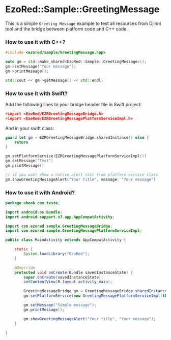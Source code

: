 # EzoRed::Sample::GreetingMessage

This is a simple `Greeting Message` example to test all resources from Djinni tool and the bridge between platform code and C++ code.  

### How to use it with C++?

```c++
#include <ezored/sample/GreetingMessage.hpp>

auto gm = std::make_shared<EzoRed::Sample::GreetingMessage>();
gm->setMessage("Your message");
gm->printMessage();

std::cout << gm->getMessage() << std::endl;
```

### How to use it with Swift?

Add the following lines to your bridge header file in Swift project:

```c++
#import <EzoRed/EZRGreetingMessageBridge.h>
#import <EzoRed/EZRGreetingMessagePlatformServiceImpl.h>
```

And in your swift class:

```swift
guard let gm = EZRGreetingMessageBridge.sharedInstance() else {
    return
}

gm.setPlatformService(EZRGreetingMessagePlatformServiceImpl())
gm.setMessage("Test")
gm.printMessage()

// if you want show a native alert test from platform service class
gm.showGreetingMessageAlert("Your title", message: "Your message")
```

### How to use it with Android?

```java
package ubook.com.teste;

import android.os.Bundle;
import android.support.v7.app.AppCompatActivity;

import com.ezored.sample.GreetingMessageBridge;
import com.ezored.sample.GreetingMessagePlatformServiceImpl;

public class MainActivity extends AppCompatActivity {

    static {
        System.loadLibrary("EzoRed");
    }

    @Override
    protected void onCreate(Bundle savedInstanceState) {
        super.onCreate(savedInstanceState);
        setContentView(R.layout.activity_main);

        GreetingMessageBridge gm = GreetingMessageBridge.sharedInstance();
        gm.setPlatformService(new GreetingMessagePlatformServiceImpl(this));

        gm.setMessage("Simple message");
        gm.printMessage();

        gm.showGreetingMessageAlert("Your title", "Your message");
    }

}
```